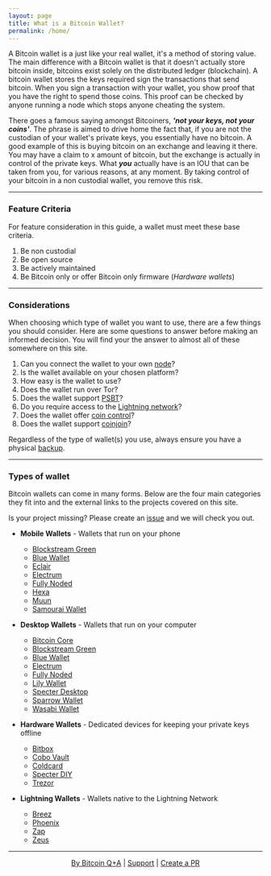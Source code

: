 ```yaml
---
layout: page
title: What is a Bitcoin Wallet?
permalink: /home/
---
```


A Bitcoin wallet is a just like your real wallet, it's a method of storing value. The main difference with a Bitcoin wallet is that it doesn't actually store bitcoin inside, bitcoins exist solely on the distributed ledger (blockchain). A bitcoin wallet stores the keys required sign the transactions that send bitcoin. When you sign a transaction with your wallet, you show proof that you have the right to spend those coins. This proof can be checked by anyone running a node which stops anyone cheating the system.

There goes a famous saying amongst Bitcoiners, ***'not your keys, not your coins'***. The phrase is aimed to drive home the fact that, if you are not the custodian of your wallet's private keys, you essentially have no bitcoin. A good example of this is buying bitcoin on an exchange and leaving it there. You may have a claim to x amount of bitcoin, but the exchange is actually in control of the private keys. What ***you*** actually have is an IOU that can be taken from you, for various reasons, at any moment. By taking control of your bitcoin in a non custodial wallet, you remove this risk.

***

###  Feature Criteria 

For feature consideration in this guide, a wallet must meet these base criteria.

  1.  Be non custodial
  2.  Be open source
  3.  Be actively maintained
  4.  Be Bitcoin only or offer Bitcoin only firmware (*Hardware wallets*)
  
***

### Considerations

When choosing which type of wallet you want to use, there are a few things you should consider. Here are some questions to answer before making an informed decision. You will find your the answer to almost all of these somewhere on this site.

  1. Can you connect the wallet to your own [node](https://node.guide)?
  2. Is the wallet available on your chosen platform?
  3. How easy is the wallet to use?
  4. Does the wallet run over Tor?
  5. Does the wallet support [PSBT](https://en.bitcoin.it/wiki/BIP_0174)?
  6. Do you require access to the [Lightning network](https://www.bitcoinqna.com/lightning)?
  7. Does the wallet offer [coin control](https://bitcoinprivacy.guide/segregate.html)?
  8. Does the wallet support [coinjoin](https://www.bitcoinqna.com/coinjoin)?
  
Regardless of the type of wallet(s) you use, always ensure you have a physical [backup](https://jlopp.github.io/metal-bitcoin-storage-reviews/). 

***

### Types of wallet

Bitcoin wallets can come in many forms. Below are the four main categories they fit into and the external links to the projects covered on this site.

Is your project missing? Please create an [issue](https://github.com/BitcoinQnA/bitcoin-wallet-guide/issues) and we will check you out.

-  **Mobile Wallets** - Wallets that run on your phone
   - [Blockstream Green](https://blockstream.com/green/)
   - [Blue Wallet](https://bluewallet.io/)
   - [Eclair](https://play.google.com/store/apps/details?id=fr.acinq.eclair.wallet.mainnet2)
   - [Electrum](https://play.google.com/store/apps/details?id=org.electrum.electrum&hl=en)
   - [Fully Noded](https://fullynoded.app/)
   - [Hexa](https://hexawallet.io/)
   - [Muun](https://muun.com/)
   - [Samourai Wallet](https://samouraiwallet.com)
   
   
-  **Desktop Wallets** - Wallets that run on your computer
    - [Bitcoin Core](https://bitcoin.org/en/bitcoin-core/features/)
    - [Blockstream Green](https://blockstream.com/green/)
    - [Blue Wallet](https://bluewallet.io/)
    - [Electrum](https://electrum.org)
    - [Fully Noded](https://fullynoded.app/)
    - [Lily Wallet](https://lily.kevinmulcrone.com/)
    - [Specter Desktop](https://github.com/cryptoadvance/specter-desktop)
    - [Sparrow Wallet](https://www.sparrowwallet.com/)
    - [Wasabi Wallet](https://wasabiwallet.io/)

-  **Hardware Wallets** - Dedicated devices for keeping your private keys offline
    - [Bitbox](https://shiftcrypto.ch/)
    - [Cobo Vault](https://cobo.com/hardware-wallet)
    - [Coldcard](https://coldcardwallet.com/)
    - [Specter DIY](https://github.com/cryptoadvance/specter-diy)
    - [Trezor](https://trezor.io/start/)
    
-  **Lightning Wallets** - Wallets native to the Lightning Network
    - [Breez](https://breez.technology/)
    - [Phoenix](https://phoenix.acinq.co/)
    - [Zap](https://zaphq.io/)
    - [Zeus](https://zeusln.app/#1#hero-2)

***

<p align="center">
  <a href="https://twitter.com/BitcoinQ_A">By Bitcoin Q+A</a> |
  <a href="https://btcpayjungle.com/apps/4PcaeFHGU2KWyZeLGhXECPq5BCy9/pos">Support</a> |
  <a href="https://github.com/BitcoinQnA/bitcoin-wallet-guide">Create a PR</a>
  <br><br>
</p>
